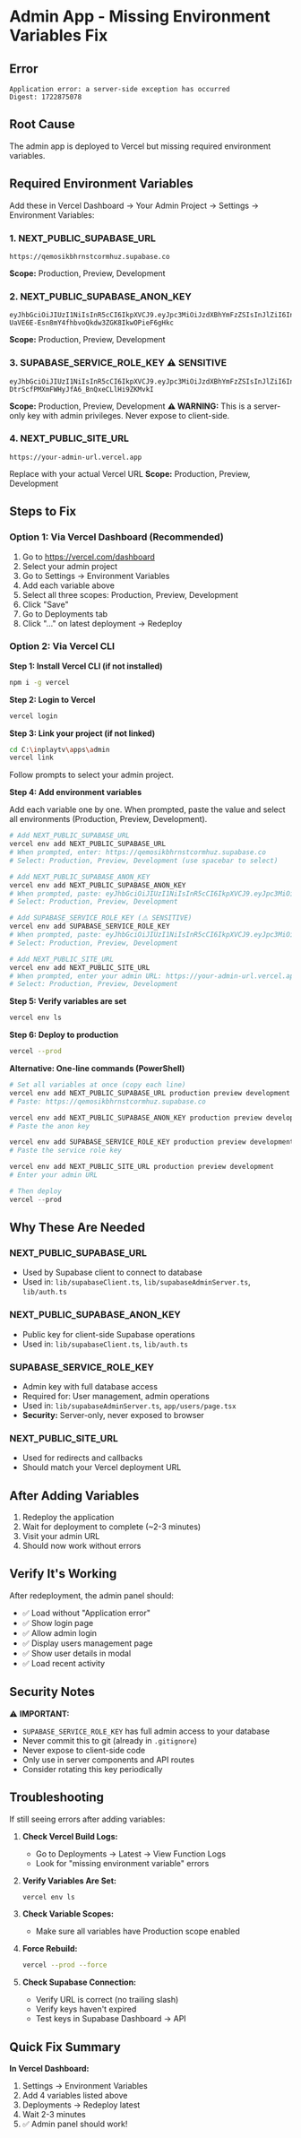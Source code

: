 # Admin App - Missing Environment Variables Fix

## Error
```
Application error: a server-side exception has occurred
Digest: 1722875078
```

## Root Cause
The admin app is deployed to Vercel but missing required environment variables.

## Required Environment Variables

Add these in Vercel Dashboard → Your Admin Project → Settings → Environment Variables:

### 1. NEXT_PUBLIC_SUPABASE_URL
```
https://qemosikbhrnstcormhuz.supabase.co
```
**Scope:** Production, Preview, Development

### 2. NEXT_PUBLIC_SUPABASE_ANON_KEY
```
eyJhbGciOiJIUzI1NiIsInR5cCI6IkpXVCJ9.eyJpc3MiOiJzdXBhYmFzZSIsInJlZiI6InFlbW9zaWtiaHJuc3Rjb3JtaHV6Iiwicm9sZSI6ImFub24iLCJpYXQiOjE3NjA1MjIxNDcsImV4cCI6MjA3NjA5ODE0N30.6-UaVE6E-Esn8mY4fhbvoQkdw3ZGK8IkwOPieF6gHkc
```
**Scope:** Production, Preview, Development

### 3. SUPABASE_SERVICE_ROLE_KEY ⚠️ SENSITIVE
```
eyJhbGciOiJIUzI1NiIsInR5cCI6IkpXVCJ9.eyJpc3MiOiJzdXBhYmFzZSIsInJlZiI6InFlbW9zaWtiaHJuc3Rjb3JtaHV6Iiwicm9sZSI6InNlcnZpY2Vfcm9sZSIsImlhdCI6MTc2MDUyMjE0NywiZXhwIjoyMDc2MDk4MTQ3fQ.gZsqr3-DtrScfPMXmFWHyJfA6_BnQxeCLlHi9ZKMvkI
```
**Scope:** Production, Preview, Development
**⚠️ WARNING:** This is a server-only key with admin privileges. Never expose to client-side.

### 4. NEXT_PUBLIC_SITE_URL
```
https://your-admin-url.vercel.app
```
Replace with your actual Vercel URL
**Scope:** Production, Preview, Development

## Steps to Fix

### Option 1: Via Vercel Dashboard (Recommended)
1. Go to https://vercel.com/dashboard
2. Select your admin project
3. Go to Settings → Environment Variables
4. Add each variable above
5. Select all three scopes: Production, Preview, Development
6. Click "Save"
7. Go to Deployments tab
8. Click "..." on latest deployment → Redeploy

### Option 2: Via Vercel CLI

**Step 1: Install Vercel CLI (if not installed)**
```bash
npm i -g vercel
```

**Step 2: Login to Vercel**
```bash
vercel login
```

**Step 3: Link your project (if not linked)**
```bash
cd C:\inplaytv\apps\admin
vercel link
```
Follow prompts to select your admin project.

**Step 4: Add environment variables**

Add each variable one by one. When prompted, paste the value and select all environments (Production, Preview, Development).

```bash
# Add NEXT_PUBLIC_SUPABASE_URL
vercel env add NEXT_PUBLIC_SUPABASE_URL
# When prompted, enter: https://qemosikbhrnstcormhuz.supabase.co
# Select: Production, Preview, Development (use spacebar to select)

# Add NEXT_PUBLIC_SUPABASE_ANON_KEY
vercel env add NEXT_PUBLIC_SUPABASE_ANON_KEY
# When prompted, paste: eyJhbGciOiJIUzI1NiIsInR5cCI6IkpXVCJ9.eyJpc3MiOiJzdXBhYmFzZSIsInJlZiI6InFlbW9zaWtiaHJuc3Rjb3JtaHV6Iiwicm9sZSI6ImFub24iLCJpYXQiOjE3NjA1MjIxNDcsImV4cCI6MjA3NjA5ODE0N30.6-UaVE6E-Esn8mY4fhbvoQkdw3ZGK8IkwOPieF6gHkc
# Select: Production, Preview, Development

# Add SUPABASE_SERVICE_ROLE_KEY (⚠️ SENSITIVE)
vercel env add SUPABASE_SERVICE_ROLE_KEY
# When prompted, paste: eyJhbGciOiJIUzI1NiIsInR5cCI6IkpXVCJ9.eyJpc3MiOiJzdXBhYmFzZSIsInJlZiI6InFlbW9zaWtiaHJuc3Rjb3JtaHV6Iiwicm9sZSI6InNlcnZpY2Vfcm9sZSIsImlhdCI6MTc2MDUyMjE0NywiZXhwIjoyMDc2MDk4MTQ3fQ.gZsqr3-DtrScfPMXmFWHyJfA6_BnQxeCLlHi9ZKMvkI
# Select: Production, Preview, Development

# Add NEXT_PUBLIC_SITE_URL
vercel env add NEXT_PUBLIC_SITE_URL
# When prompted, enter your admin URL: https://your-admin-url.vercel.app
# Select: Production, Preview, Development
```

**Step 5: Verify variables are set**
```bash
vercel env ls
```

**Step 6: Deploy to production**
```bash
vercel --prod
```

**Alternative: One-line commands (PowerShell)**
```powershell
# Set all variables at once (copy each line)
vercel env add NEXT_PUBLIC_SUPABASE_URL production preview development
# Paste: https://qemosikbhrnstcormhuz.supabase.co

vercel env add NEXT_PUBLIC_SUPABASE_ANON_KEY production preview development
# Paste the anon key

vercel env add SUPABASE_SERVICE_ROLE_KEY production preview development
# Paste the service role key

vercel env add NEXT_PUBLIC_SITE_URL production preview development
# Enter your admin URL

# Then deploy
vercel --prod
```

## Why These Are Needed

### NEXT_PUBLIC_SUPABASE_URL
- Used by Supabase client to connect to database
- Used in: `lib/supabaseClient.ts`, `lib/supabaseAdminServer.ts`, `lib/auth.ts`

### NEXT_PUBLIC_SUPABASE_ANON_KEY
- Public key for client-side Supabase operations
- Used in: `lib/supabaseClient.ts`, `lib/auth.ts`

### SUPABASE_SERVICE_ROLE_KEY
- Admin key with full database access
- Required for: User management, admin operations
- Used in: `lib/supabaseAdminServer.ts`, `app/users/page.tsx`
- **Security:** Server-only, never exposed to browser

### NEXT_PUBLIC_SITE_URL
- Used for redirects and callbacks
- Should match your Vercel deployment URL

## After Adding Variables

1. Redeploy the application
2. Wait for deployment to complete (~2-3 minutes)
3. Visit your admin URL
4. Should now work without errors

## Verify It's Working

After redeployment, the admin panel should:
- ✅ Load without "Application error"
- ✅ Show login page
- ✅ Allow admin login
- ✅ Display users management page
- ✅ Show user details in modal
- ✅ Load recent activity

## Security Notes

⚠️ **IMPORTANT:**
- `SUPABASE_SERVICE_ROLE_KEY` has full admin access to your database
- Never commit this to git (already in `.gitignore`)
- Never expose to client-side code
- Only use in server components and API routes
- Consider rotating this key periodically

## Troubleshooting

If still seeing errors after adding variables:

1. **Check Vercel Build Logs:**
   - Go to Deployments → Latest → View Function Logs
   - Look for "missing environment variable" errors

2. **Verify Variables Are Set:**
   ```bash
   vercel env ls
   ```

3. **Check Variable Scopes:**
   - Make sure all variables have Production scope enabled

4. **Force Rebuild:**
   ```bash
   vercel --prod --force
   ```

5. **Check Supabase Connection:**
   - Verify URL is correct (no trailing slash)
   - Verify keys haven't expired
   - Test keys in Supabase Dashboard → API

## Quick Fix Summary

**In Vercel Dashboard:**
1. Settings → Environment Variables
2. Add 4 variables listed above
3. Deployments → Redeploy latest
4. Wait 2-3 minutes
5. ✅ Admin panel should work!
